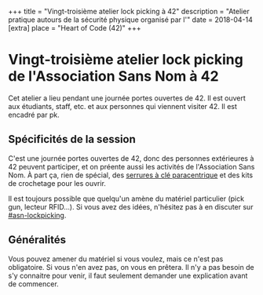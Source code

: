 +++
title = "Vingt-troisième atelier lock picking à 42"
description = "Atelier pratique autours de la sécurité physique organisé par l'"
date = 2018-04-14
[extra]
place = "Heart of Code (42)"
+++

# Vingt-troisième atelier lock picking de l'Association Sans Nom à 42

Cet atelier a lieu pendant une journée portes ouvertes de 42. Il est ouvert aux
étudiants, staff, etc. et aux personnes qui viennent visiter 42.
Il est encadré par pk.

## Spécificités de la session

C'est une journée portes ouvertes de 42, donc des personnes extérieures à 42
peuvent participer, et on préente aussi les activités de l'Association Sans
Nom. À part ça, rien de spécial, des [serrures à clé
paracentrique](@/documentation/lock_picking/paracentrique/index.fr.md) et des kits
de crochetage pour les ouvrir.

Il est toujours possible que quelqu'un amène du matériel particulier (pick gun,
lecteur RFID…).
Si vous avez des idées, n'hésitez pas à en discuter sur <a href="
{{ slack42(channel=asn-lockpicking) }}">#asn-lockpicking</a>.

## Généralités

Vous pouvez amener du matériel si vous voulez, mais ce n'est pas obligatoire.
Si vous n'en avez pas, on vous en prêtera.
Il n'y a pas besoin de s'y connaitre pour venir, il faut seulement demander une
explication avant de commencer.
